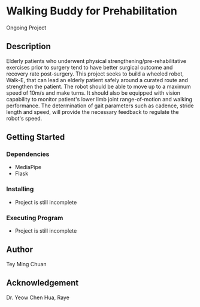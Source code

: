 # Walking Buddy for Prehabilitation #
Ongoing Project

## Description ##
Elderly patients who underwent physical strengthening/pre-rehabilitative exercises prior to surgery tend to have better surgical outcome and recovery rate post-surgery. This project seeks to build a wheeled robot, Walk-E, that can lead an elderly patient safely around a curated route and strengthen the patient. The robot should be able to move up to a maximum speed of 10m/s and make turns. It should also be equipped with vision capability to monitor patient's lower limb joint range-of-motion and walking performance. The determination of gait parameters such as cadence, stride length and speed, will provide the necessary feedback to regulate the robot's speed.

## Getting Started ##
### Dependencies ###
- MediaPipe
- Flask

### Installing ###
- Project is still incomplete

### Executing Program ###
- Project is still incomplete

## Author ##
Tey Ming Chuan

## Acknowledgement ##
Dr. Yeow Chen Hua, Raye
